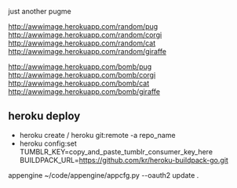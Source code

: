 just another pugme

http://awwimage.herokuapp.com/random/pug
http://awwimage.herokuapp.com/random/corgi
http://awwimage.herokuapp.com/random/cat
http://awwimage.herokuapp.com/random/giraffe

http://awwimage.herokuapp.com/bomb/pug
http://awwimage.herokuapp.com/bomb/corgi
http://awwimage.herokuapp.com/bomb/cat
http://awwimage.herokuapp.com/bomb/giraffe

heroku deploy
-------------
* heroku create / heroku git:remote -a repo_name
* heroku config:set TUMBLR_KEY=copy_and_paste_tumblr_consumer_key_here BUILDPACK_URL=https://github.com/kr/heroku-buildpack-go.git

appengine
~/code/appengine/appcfg.py --oauth2 update .
